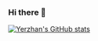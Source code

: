 ### Hi there 👋

[![Yerzhan's GitHub stats](https://github-readme-stats.vercel.app/api?username=yerzhan7)](https://github.com/anuraghazra/github-readme-stats)

